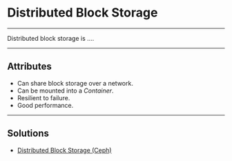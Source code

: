 # Distributed Block Storage
___

Distributed block storage is ....
___


## Attributes

* Can share block storage over a network.
* Can be mounted into a *Container*.
* Resilient to failure.
* Good performance.

___


## Solutions

* [Distributed Block Storage (Ceph)](../solutions/distributed_block_storage_ceph.md)
